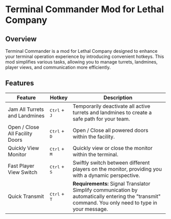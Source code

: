 # Terminal Commander Mod for Lethal Company

## Overview

Terminal Commander is a mod for Lethal Company designed to enhance your terminal operation experience by introducing convenient hotkeys. This mod simplifies various tasks, allowing you to manage turrets, landmines, player views, and communication more efficiently.

## Features

| Feature                          | Hotkey               | Description                                                                                            |
|----------------------------------|----------------------|--------------------------------------------------------------------------------------------------------|
| Jam All Turrets and Landmines    | <kbd>Ctrl</kbd> + <kbd>J</kbd> | Temporarily deactivate all active turrets and landmines to create a safe path for your team.           |
| Open / Close All Facility Doors   | <kbd>Ctrl</kbd> + <kbd>D</kbd> | Open / Close all powered doors within the facility.                                                    |
| Quickly View Monitor              | <kbd>Ctrl</kbd> + <kbd>M</kbd> | Quickly view or close the monitor within the terminal.                                                  |
| Fast Player View Switch           | <kbd>Ctrl</kbd> + <kbd>S</kbd> | Swiftly switch between different players on the monitor, providing you with a dynamic perspective.     |
| Quick Transmit                    | <kbd>Ctrl</kbd> + <kbd>T</kbd> | **Requirements:** Signal Translator <br> Simplify communication by automatically entering the "transmit" command. You only need to type in your message. |
